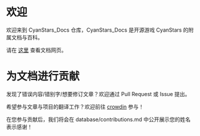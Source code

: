 # 欢迎

欢迎来到 CyanStars_Docs 仓库，CyanStars_Docs 是开源游戏 CyanStars 的附属文档与百科。

请在 [这里](https://ipol-studio.github.io/CyanStars_Docs/) 查看文档网页。


# 为文档进行贡献

发现了错误内容/错别字/想要修订文章？欢迎通过 Pull Request 或 Issue 提出。

希望参与文章与项目的翻译工作？欢迎前往 [crowdin](https://zh.crowdin.com/project/cyanstars/sources/files) 参与！

在您参与贡献后，我们将会在 database/contributions.md 中公开展示您的姓名表示感谢！
